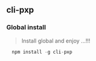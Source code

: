 ## cli-pxp

### Global install
> Install global and enjoy ...!!!
>
```javascript
  npm install -g cli-pxp
```